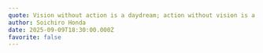 ```yaml
---
quote: Vision without action is a daydream; action without vision is a nightmare.
author: Soichiro Honda
date: 2025-09-09T18:30:00.000Z
favorite: false
---
```

